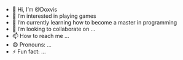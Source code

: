 - 👋 Hi, I’m @Doxvis
- 👀 I’m interested in playing games
- 🌱 I’m currently learning how to become a master in programming
- 💞️ I’m looking to collaborate on ...
- 📫 How to reach me ...
- 😄 Pronouns: ...
- ⚡ Fun fact: ...

<!---
Doxvis/Doxvis is a ✨ special ✨ repository because its `README.md` (this file) appears on your GitHub profile.
You can click the Preview link to take a look at your changes.
--->
